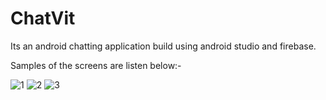 # ChatVit
Its an android chatting application build using android studio and firebase.

Samples of the screens are listen below:-

![1](https://user-images.githubusercontent.com/89450383/199905193-e3276155-5aa0-4989-b2f7-6287c5a02bc5.jpg)  ![2](https://user-images.githubusercontent.com/89450383/199905209-a1b48304-714a-4fa1-b96d-8ad279c91922.jpg)   ![3](https://user-images.githubusercontent.com/89450383/199905220-8fabacec-c036-4443-b448-0aeb6ae958b1.jpg)


